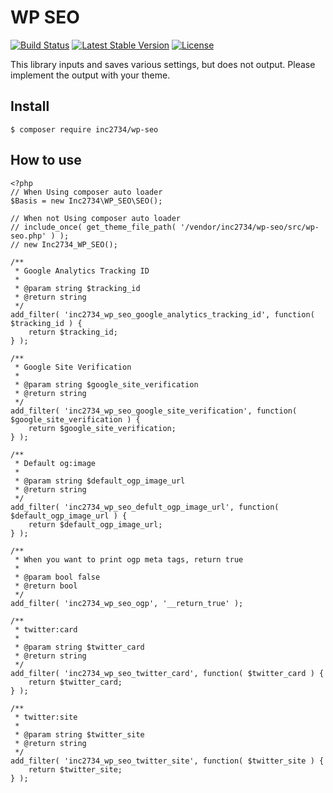 # WP SEO

[![Build Status](https://travis-ci.org/inc2734/wp-seo.svg?branch=master)](https://travis-ci.org/inc2734/wp-seo)
[![Latest Stable Version](https://poser.pugx.org/inc2734/wp-seo/v/stable)](https://packagist.org/packages/inc2734/wp-seo)
[![License](https://poser.pugx.org/inc2734/wp-seo/license)](https://packagist.org/packages/inc2734/wp-seo)

This library inputs and saves various settings, but does not output.
Please implement the output with your theme.

## Install
```
$ composer require inc2734/wp-seo
```

## How to use
```
<?php
// When Using composer auto loader
$Basis = new Inc2734\WP_SEO\SEO();

// When not Using composer auto loader
// include_once( get_theme_file_path( '/vendor/inc2734/wp-seo/src/wp-seo.php' ) );
// new Inc2734_WP_SEO();

/**
 * Google Analytics Tracking ID
 *
 * @param string $tracking_id
 * @return string
 */
add_filter( 'inc2734_wp_seo_google_analytics_tracking_id', function( $tracking_id ) {
	return $tracking_id;
} );

/**
 * Google Site Verification
 *
 * @param string $google_site_verification
 * @return string
 */
add_filter( 'inc2734_wp_seo_google_site_verification', function( $google_site_verification ) {
	return $google_site_verification;
} );

/**
 * Default og:image
 *
 * @param string $default_ogp_image_url
 * @return string
 */
add_filter( 'inc2734_wp_seo_defult_ogp_image_url', function( $default_ogp_image_url ) {
	return $default_ogp_image_url;
} );

/**
 * When you want to print ogp meta tags, return true
 *
 * @param bool false
 * @return bool
 */
add_filter( 'inc2734_wp_seo_ogp', '__return_true' );

/**
 * twitter:card
 *
 * @param string $twitter_card
 * @return string
 */
add_filter( 'inc2734_wp_seo_twitter_card', function( $twitter_card ) {
	return $twitter_card;
} );

/**
 * twitter:site
 *
 * @param string $twitter_site
 * @return string
 */
add_filter( 'inc2734_wp_seo_twitter_site', function( $twitter_site ) {
	return $twitter_site;
} );
```
